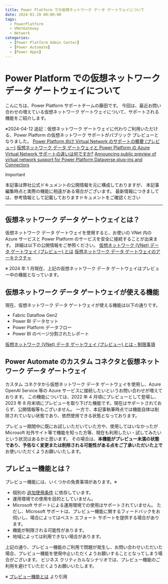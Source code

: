 ```yaml
---
title: Power Platform での仮想ネットワーク データ ゲートウェイについて
date: 2024-01-20 00:00:00
tags:
  - PowerPlatform
  - VNetGateway
  - Network
categories:
  - [Power Platform Admin Center]
  - [Power Automate]
  - [Power Apps]
---
```


# Power Platform での仮想ネットワーク データ ゲートウェイについて
<!-- ここに 導入部分 -->
こんにちは、Power Platform サポートチームの藤田です。
今回は、最近お問い合わせの増えている仮想ネットワーク ゲートウェイについて、サポートされる機能をご紹介します。

※2024-04-12 追記：仮想ネットワーク ゲートウェイに代わりご利用いただける、Power Platform の仮想ネットワーク サポートがパブリック プレビューとなりました。
[Power Platform 向け Virtual Network のサポートの概要 (プレビュー)](https://learn.microsoft.com/ja-jp/power-platform/admin/vnet-support-overview)
[仮想ネットワーク データ ゲートウェイと Power Platform の Azure Virtual Network サポートの違いは何ですか?](https://learn.microsoft.com/en-in/power-platform/admin/vnet-support-overview#whats-the-difference-between-a-virtual-network-data-gateway-and-azure-virtual-network-support-for-power-platform)
[Announcing public preview of virtual network support for Power Platform Dataverse plug-ins and Connectors](https://powerapps.microsoft.com/en-us/blog/announcing-public-preview-of-virtual-network-support-for-power-platform-dataverse-plug-ins-and-connectors/)

<!-- more -->

<!-- ここに Read more 以降の文章 -->
> [!IMPORTANT] 
> 本記事は弊社公式ドキュメントの公開情報を元に構成しておりますが、 本記事編集時点と実際の機能に相違がある場合がございます。 
> 最新情報につきましては、参考情報として記載しておりますドキュメントをご確認ください

---
## 仮想ネットワーク データ ゲートウェイとは？

仮想ネットワーク データ ゲートウェイを使用すると、お使いの VNet 内の Azure サービスと Power Platform のサービスを安全に接続することが出来ます。
詳細は以下の公開情報をご参照ください。
[仮想ネットワーク (VNet) データ ゲートウェイ (プレビュー) とは](https://learn.microsoft.com/ja-jp/data-integration/vnet/overview)
[仮想ネットワーク データ ゲートウェイのアーキテクチャ](https://learn.microsoft.com/ja-jp/data-integration/vnet/data-gateway-architecture)

※ 2024 年 1 月現在、上記の仮想ネットワーク データ ゲートウェイはプレビュー中の機能となっています。

## 仮想ネットワーク データ ゲートウェイが使える機能

現在、仮想ネットワーク データ ゲートウェイが使える機能は以下の通りです。
- Fabric Dataflow Gen2
- Power BI データセット
- Power Platform データフロー
- Power BI のページ分割されたレポート

[仮想ネットワーク (VNet) データ ゲートウェイ (プレビュー) とは - 制限事項](https://learn.microsoft.com/ja-jp/data-integration/vnet/overview#limitations)

## Power Automate のカスタム コネクタと仮想ネットワーク データ ゲートウェイ

カスタム コネクタから仮想ネットワーク データ ゲートウェイを使用し、Azure OpenAI Service 等の Azure サービスに接続したいというお問い合わせが増えております。
この機能については、2022 年 4 月頃にプレビューとして登場し、2023 年 8 月末頃にプレビューを取り下げた機能です。現在はサポートされておらず、公開情報等もございません。
一方で、本記事執筆時点では機能自体は削除されていない状態であり、依然使用できる状態となっております。

プレビュー期間中に既にお試しいただいていた方や、使用してはいなかったが Microsoft 社外サイト等で機能を知った方等、現在も利用したい・試してみたいという状況はあるかと思います。
その場合は、**本機能がプレビュー未満の状態であり、予告なく変更または削除される可能性がある点をご了承いただいた上で**お使いいただくようお願いいたします。

## プレビュー機能とは？

プレビュー機能には、いくつかの免責事項があります。※
- 個別の [追加使用条件](https://dynamics.microsoft.com/ja-jp/legaldocs/supp-dynamics365-preview/) に依存しています。
- 運用環境での使用を目的としていません。
- Microsoft サポートによる運用環境での使用はサポートされていません。 ただし、Microsoft サポートは、プレビュー機能に関するフィードバックをお伺いし、場合によってはベスト エフォート サポートを提供する場合があります。
- 機能が制限される可能性があります。
- 地域によっては利用できない場合があります。

上記の通り、プレビュー機能のご利用で問題が発生し、お問い合わせいただいた場合、プレビュー機能を使用中止いただくようお願いすることとなってしまう場合がございます。
ビジネス クリティカルなシナリオでは、プレビュー機能のご利用を避けていただくようお願いいたします。

※ [プレビュー機能とは](https://learn.microsoft.com/ja-jp/dynamics365/sales/sales-previews-in-trial) より引用
